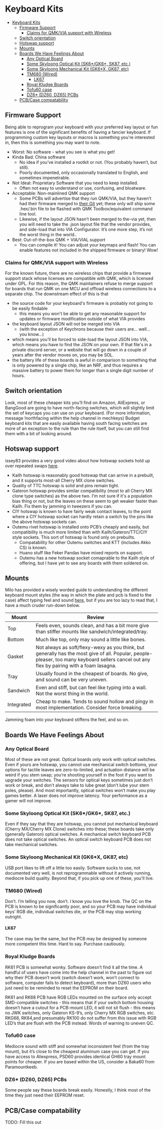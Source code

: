 # Keyboard Kits

- [Keyboard Kits](#keyboard-kits)
  - [Firmware Support](#firmware-support)
    - [Claims for QMK/VIA support with Wireless](#claims-for-qmkvia-support-with-wireless)
  - [Switch orientation](#switch-orientation)
  - [Hotswap support](#hotswap-support)
  - [Mounts](#mounts)
  - [Boards We Have Feelings About](#boards-we-have-feelings-about)
    - [Any Optical Board](#any-optical-board)
    - [Some Skyloong Optical Kit (SK6\*/GK6\*, SK87, etc.)](#some-skyloong-optical-kit-sk6gk6-sk87-etc)
    - [Some Skyloong Mechanical Kit (GK6\*X, GK87, etc)](#some-skyloong-mechanical-kit-gk6x-gk87-etc)
    - [TM680 (Wired)](#tm680-wired)
      - [LK67](#lk67)
    - [Royal Kludge Boards](#royal-kludge-boards)
    - [Tofu60 case](#tofu60-case)
    - [DZ6\* (DZ60, DZ65) PCBs](#dz6-dz60-dz65-pcbs)
  - [PCB/Case compatability](#pcbcase-compatability)

## Firmware Support

Being able to reprogram your keyboard with your preferred key layout or fun features is one of the significant benefits of having a fancier keyboard. If programming custom key layouts or macros is something you're interested in, then this is something you may want to note.

- Worst: No software - what you see is what you get!
- Kinda Bad: China software
  - No idea if you’ve installed a rootkit or not. (You probably haven’t, but still).
  - Poorly documented, only occasionally translated to English, and sometimes impenetrable.
- Not Ideal: Proprietary Software that you need to keep installed.
  - Often not easy to understand or use, confusing, and bloatware.
- Acceptable: Non-mainlined QMK support
  - Some PCBs will advertise that they run QMK/VIA, but they haven’t had their firmware merged to [their Git](https://github.com/qmk/qmk_firmware/tree/master/keyboards) yet; these only will ship some .hex/.bin file to be flashed with QMK Toolbox/equivalent command line tool.
  - Likewise, if the layout JSON hasn’t been merged to the-via yet, then you will need to take the .json layout file that the vendor provides, and side-load that into VIA Configurator. It’s one more step, it’s not the worst thing in the world..
- Best: Out-of-the-box QMK + VIA/VIAL support
  - You can compile it! You can adjust your keymaps and flash! You can enable features not included in the shipped firmware or binary! Wow!

### Claims for QMK/VIA support with Wireless

For the known future, there are no wireless chips that provide a firmware support stack whose licenses are compatible with QMK, which is licensed under GPL. For this reason, the QMK maintainers refuse to merge support for boards that run QMK on one MCU and offload wireless connections to a separate chip. The downstream effect of this is that
* the source code for your keyboard's firmware is probably not going to be easily findable
  * this means you won't be able to get any reasonable support for updates or firmware modification outside of what VIA provides
* the keyboard layout JSON will not be merged into VIA
  * (with the exception of Keychrons because their users are... well... you know...)
* which means you'll be forced to side-load the layout JSON into VIA, which means you have to find the JSON on your own. If that file's in a private discord server, or a website that will go down in a couple of years after the vendor moves on, you may be SOL.
* the battery life of these boards is awful in comparison to something that is only powered by a single chip, like an NRF, and thus requires a massive battery to power them for longer than a single digit number of hours.

## Switch orientation

Look, most of these cheaper kits you’ll find on Amazon, AliExpress, or BangGood are going to have north-facing switches, which will slightly limit the set of keycaps you can use on your keyboard. (For more information, message !northfacing within the help channel in mechkeys)
Budget keyboard kits that are easily available having south facing switches are more of an exception to the rule than the rule itself, but you can still find them with a bit of looking around.

## Hotswap support

issey83 provides a very good video about how hotswap sockets hold up over repeated swaps [here](https://www.youtube.com/watch?v=HFJmuj31Ayg).

- Kailh hotswap is reasonably good hotswap that can arrive in a prebuilt, and it supports most-all Cherry MX clone switches.
- Quality of TTC hotswap is solid and pins remain tight.
- Gateron hotswap provides similar compatibility (most to all Cherry MX clone type switches) as the above two.
  I'm not sure if it's a population bias thing or not, but the leaves on these seem to get weaker faster than
  Kailh. Fix them by jamming in tweezers if you can.
- CIY hotswap is known to have fairly weak contact leaves, to the point where a CIY hotswap socket can hardly retain a switch by the pins like the above hotswap sockets can.
- Outemu rivet hotswap is installed onto PCB’s cheaply and easily, but compatibility is much more limited than with Kailh/Gateron/TTC/CIY style sockets. This sort of hotswap is found only on prebuilts.
  - Compatability for other Outemu switches and KTT (includes Akko CS) is known.
  - Huano stuff like Feker Pandas have mixed reports on support.
  - Outemu has a new hotswap socket comaprable to the Kailh style of offering, but I have yet to see any boards with them soldered on.

## Mounts

Milo has provided a wisely worded guide to understanding the different keyboard mount styles (the way in which
the plate and pcb is fixed to the case) affect typing feel and sound
[here](https://docs.google.com/document/d/1G-UZOmY3ZdEM288UN3sB-tz9oRRZOTPfjtdnokDO1Nw/edit), but if you are too
lazy to read that, I have a much cruder run-down below.

| Mount | Review |
| - | - |
| Top | Feels even, sounds clean, and has a bit more give than stiffer mounts like sandwich/integrated/tray. |
| Bottom | Much like top, only may sound a little like bones. |
| Gasket | Not always as soft/flexy-wexy as you think, but generally has the most give of all. Popular, people-pleaser, too many keyboard sellers cancel out any flex by pairing with a foam lasagna. |
| Tray | Usually found in the cheapest of boards. No give, and sound can be very uneven. |
| Sandwich | Even and stiff, but can feel like typing into a wall. Not the worst thing in the world. |
| Integrated | Cheap to make. Tends to sound hollow and pingy in most implementation. Consider force breaking. |

Jamming foam into your keyboard stiffens the feel, and so on.

## Boards We Have Feelings About

### Any Optical Board

Most of these are not great. Optical boards only work with optical switches. Even if yours are hotswap, you cannot use mechanical switch bottoms, your options for tactile leaves are zero-to-limited, and actuation distance will be weird if you stem swap; you’re shooting yourself in the foot if you want to upgrade your switches. The sensors for optical keys sometimes just don’t work or break, and don’t always take to lube great (don’t lube your stem poles, please). And most importantly, optical switches won’t make you play games better. A laser does not improve latency. Your performance as a gamer will not improve.

### Some Skyloong Optical Kit (SK6*/GK6*, SK87, etc.)

Even if they say that they are hotswap, you cannot put mechanical keyboard (Cherry MX/Cherry MX Clone) switches into these; these boards take only (generally Gateron) optical switches.
A mechanical switch keyboard PCB does not take optical switches.
An optical switch keyboard PCB does not take mechanical switches.

### Some Skyloong Mechanical Kit (GK6*X, GK87, etc)

USB port likes to lift off a little too easily. Software sucks to use, not documented very well, is not reprogrammable without it actively running, mediocre build quality. Beyond that, if you pick up one of these, you'll live.

### TM680 (Wired)

Don’t. I’m telling you now, don’t. I know you love the knob. The QC on the PCB is known to be significantly poor, and so your PCB may have individual keys’ RGB die, individual switches die, or the PCB may stop working outright.

#### LK67

The case may be the same, but the PCB may be designed by someone more competent this time. Hard to say. Purchase cautiously.

### Royal Kludge Boards

RK61 PCB is somewhat wonky. Software doesn’t find it all the time. A handful of users have come into the help channel in the past to figure out why their PCB doesn’t work (switch doesn’t work, won’t connect to software, computer fails to detect keyboard), more than DZ60 users who just need to be reminded to reset the EEPROM on their board.

RK61 and RK68 PCB have RGB LEDs mounted on the surface only accept SMD-compatible switches - this means that if your switch bottom housing doesn’t have a cutout for a PCB-mount LED, it will not sit flush - this means no JWK switches, only Gateron KS-9’s, only Cherry MX RGB switches, etc.
RKG68, RK84,and presumably RK100 do not suffer from this issue with RGB LED’s that are flush with the PCB instead. Words of warning to uneven QC.

### Tofu60 case

Mediocre sound with stiff and somewhat inconsistent feel (from the tray mount), but it’s close to the cheapest aluminum case you can get. If you have access to Aliexpress, PSD60 provides identical GH60 tray mount points for cheaper. If you are based within the US, consider a Baka60 from Paramountkeeb.

### DZ6* (DZ60, DZ65) PCBs

Some people say these boards break easily. Honestly, I think most of the time they just need their EEPROM reset.

## PCB/Case compatability

TODO: Fill this out
